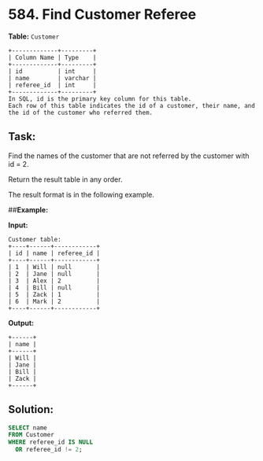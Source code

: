 # 584. Find Customer Referee

**Table:** ```Customer```

```
+-------------+---------+
| Column Name | Type    |
+-------------+---------+
| id          | int     |
| name        | varchar |
| referee_id  | int     |
+-------------+---------+
In SQL, id is the primary key column for this table.
Each row of this table indicates the id of a customer, their name, and the id of the customer who referred them.
```

## **Task:**

Find the names of the customer that are not referred by the customer with id = 2.

Return the result table in any order.

The result format is in the following example.

##**Example:**

**Input:**
```
Customer table:
+----+------+------------+
| id | name | referee_id |
+----+------+------------+
| 1  | Will | null       |
| 2  | Jane | null       |
| 3  | Alex | 2          |
| 4  | Bill | null       |
| 5  | Zack | 1          |
| 6  | Mark | 2          |
+----+------+------------+
```

**Output:**
```
+------+
| name |
+------+
| Will |
| Jane |
| Bill |
| Zack |
+------+
```

## **Solution:**
```SQL
SELECT name
FROM Customer
WHERE referee_id IS NULL
  OR referee_id != 2;
```